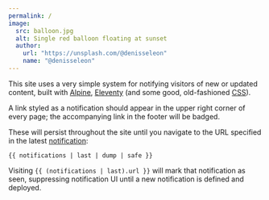 ```yaml
---
permalink: /
image:
  src: balloon.jpg
  alt: Single red balloon floating at sunset
  author:
    url: "https://unsplash.com/@denisseleon"
    name: "@denisseleon"
---
```

This site uses a very simple system for notifying visitors of new or updated content, built with [Alpine], [Eleventy] (and some good, old-fashioned [CSS]).

A link styled as a notification should appear in the upper right corner of every page; the accompanying link in the footer will be badged.

These will persist throughout the site until you navigate to the URL specified in the latest [notification](https://github.com/ashur/notification-demo/blob/main/src/_data/notifications.json):

```
{{ notifications | last | dump | safe }}
```

Visiting `{{ (notifications | last).url }}` will mark that notification as seen, suppressing notification UI until a new notification is defined and deployed.

[Alpine]: https://alpinejs.dev
[Eleventy]: https://11ty.dev
[CSS]: https://css-tricks.com/css-is-in-fact-awesome/
